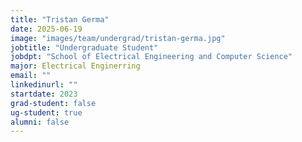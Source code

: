 ```yaml
---
title: "Tristan Germa"
date: 2025-06-19
image: "images/team/undergrad/tristan-germa.jpg"
jobtitle: "Undergraduate Student"
jobdpt: "School of Electrical Engineering and Computer Science"
major: Electrical Enginerring
email: ""
linkedinurl: ""
startdate: 2023
grad-student: false
ug-student: true
alumni: false
---
```


